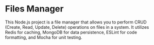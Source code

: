# Files Manager

This Node.js project is a file manager that allows you to perform CRUD (Create, Read, Update, Delete) operations on files in a system. It utilizes Redis for caching, MongoDB for data persistence, ESLint for code formatting, and Mocha for unit testing.
